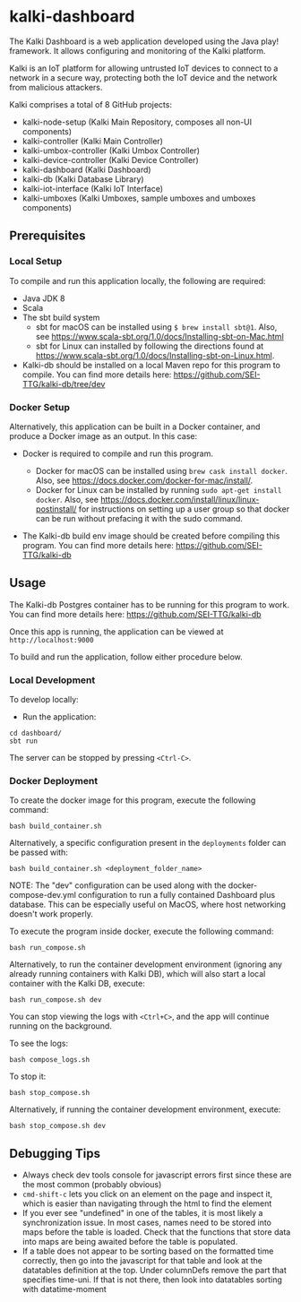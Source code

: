 # kalki-dashboard
The Kalki Dashboard is a web application developed using the Java play! framework. It allows configuring and monitoring of the Kalki platform.

Kalki is an IoT platform for allowing untrusted IoT devices to connect to a network in a secure way, protecting both the IoT device and the network from malicious attackers.

Kalki comprises a total of 8 GitHub projects:
- kalki-node-setup (Kalki Main Repository, composes all non-UI components)
- kalki-controller (Kalki Main Controller)
- kalki-umbox-controller (Kalki Umbox Controller)
- kalki-device-controller (Kalki Device Controller)
- kalki-dashboard (Kalki Dashboard)
- kalki-db (Kalki Database Library)
- kalki-iot-interface (Kalki IoT Interface)
- kalki-umboxes (Kalki Umboxes, sample umboxes and umboxes components)

## Prerequisites

### Local Setup 
To compile and run this application locally, the following are required:

- Java JDK 8
- Scala 
- The sbt build system
  - sbt for macOS can be installed using `$ brew install sbt@1`. Also, see https://www.scala-sbt.org/1.0/docs/Installing-sbt-on-Mac.html
  - sbt for Linux can installed by following the directions found at https://www.scala-sbt.org/1.0/docs/Installing-sbt-on-Linux.html.
- Kalki-db should be installed on a local Maven repo for this program to compile. You can find more details here: https://github.com/SEI-TTG/kalki-db/tree/dev

### Docker Setup
Alternatively, this application can be built in a Docker container, and produce a Docker image as an output. In this case:

 - Docker is required to compile and run this program.
   - Docker for macOS can be installed using `brew cask install docker`. Also, see https://docs.docker.com/docker-for-mac/install/.
   - Docker for Linux can be installed by running `sudo apt-get install docker`.  Also, see https://docs.docker.com/install/linux/linux-postinstall/ for instructions on setting up a user group so that docker can be run without prefacing it with the sudo command.
 
 - The Kalki-db build env image should be created before compiling this program. You can find more details here: https://github.com/SEI-TTG/kalki-db


## Usage
The Kalki-db Postgres container has to be running for this program to work. You can find more details here: https://github.com/SEI-TTG/kalki-db

Once this app is running, the application can be viewed at `http://localhost:9000`

To build and run the application, follow either procedure below.

### Local Development
To develop locally:
- Run the application:
```
cd dashboard/
sbt run
```

The server can be stopped by pressing `<Ctrl-C>`. 

### Docker Deployment
To create the docker image for this program, execute the following command:

`bash build_container.sh`

Alternatively, a specific configuration present in the `deployments` folder can be passed with:

`bash build_container.sh <deployment_folder_name>`

NOTE: The "dev" configuration can be used along with the docker-compose-dev.yml configuration to run a fully contained Dashboard plus database. This can be especially useful on MacOS, where host networking doesn't work properly.

To execute the program inside docker, execute the following command:

`bash run_compose.sh`

Alternatively, to run the container development environment (ignoring any already running containers with Kalki DB), which will also start a local container with the Kalki DB, execute:

`bash run_compose.sh dev`

You can stop viewing the logs with `<Ctrl+C>`, and the app will continue running on the background.

To see the logs:

`bash compose_logs.sh`

To stop it:

`bash stop_compose.sh`

Alternatively, if running the container development environment, execute:

`bash stop_compose.sh dev`


## Debugging Tips
* Always check dev tools console for javascript errors first since these are the most common (probably obvious)
* `cmd-shift-c` lets you click on an element on the page and inspect it, which is easier than navigating through the html to find the element
* If you ever see "undefined" in one of the tables, it is most likely a synchronization issue.  In most cases, names need to be stored into maps before the table is loaded.  Check that the functions that store data into maps are being awaited before the table is populated.
* If a table does not appear to be sorting based on the formatted time correctly, then go into the javascript for that table and look at the datatables definition at the top.  Under columnDefs remove the part that specifies time-uni.  If that is not there, then look into datatables sorting with datatime-moment
